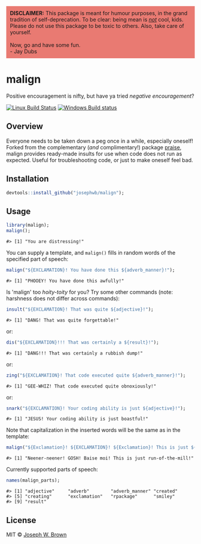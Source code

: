 


<div style="background-color:rgba(233, 122, 114, 1); middle; padding:10px 10px;">
<b>DISCLAIMER:</b> This package is meant for humour purposes, in the grand tradition
of self-deprecation. To be clear: being mean is <u><i>not</i></u> cool, kids. Please do
not use this package to be toxic to others. Also, take care of yourself.<br/><br/>
Now, go and have some fun.<br/>
- Jay Dubs
</div>

# malign
Positive encouragement is nifty, but have ya tried _negative encouragement_?

[![Linux Build Status](https://travis-ci.com/josephwb/malign.svg?branch=master)](https://travis-ci.com/josephwb/malign)
[![Windows Build status](https://ci.appveyor.com/api/projects/status/github/josephwb/malign?svg=true)](https://ci.appveyor.com/project/josephwb/malign)



## Overview
Everyone needs to be taken down a peg once in a while, especially oneself! Forked
from the complementary (_and_ complimentary!) package [praise](https://github.com/rladies/praise), malign provides
ready-made insults for use when code does not run as expected. Useful for
troubleshooting code, or just to make oneself feel bad.

## Installation


```r
devtools::install_github("josephwb/malign");
```

## Usage


```r
library(malign);
malign();
```

```
#> [1] "You are distressing!"
```

You can supply a template, and `malign()` fills in random words of the specified
part of speech:


```r
malign("${EXCLAMATION}! You have done this ${adverb_manner}!");
```

```
#> [1] "PHOOEY! You have done this awfully!"
```

Is 'malign' too _hoity-toity_ for you? Try some other commands (note: harshness
does not differ across commands):


```r
insult("${EXCLAMATION}! That was quite ${adjective}!");
```

```
#> [1] "DANG! That was quite forgettable!"
```

or:


```r
dis("${EXCLAMATION}!!! That was certainly a ${result}!");
```

```
#> [1] "DANG!!! That was certainly a rubbish dump!"
```

or:


```r
zing("${EXCLAMATION}! That code executed quite ${adverb_manner}!");
```

```
#> [1] "GEE-WHIZ! That code executed quite obnoxiously!"
```

or:


```r
snark("${EXCLAMATION}! Your coding ability is just ${adjective}!");
```

```
#> [1] "JESUS! Your coding ability is just boastful!"
```

Note that capitalization in the inserted words will be the same as in the template:


```r
malign("${Exclamation}! ${EXCLAMATION}! ${Exclamation}! This is just ${adjective}!");
```

```
#> [1] "Neener-neener! GOSH! Baise moi! This is just run-of-the-mill!"
```

Currently supported parts of speech:


```r
names(malign_parts);
```

```
#> [1] "adjective"     "adverb"        "adverb_manner" "created"      
#> [5] "creating"      "exclamation"   "rpackage"      "smiley"       
#> [9] "result"
```

## License

MIT © [Joseph W. Brown](https://github.com/josephwb)
